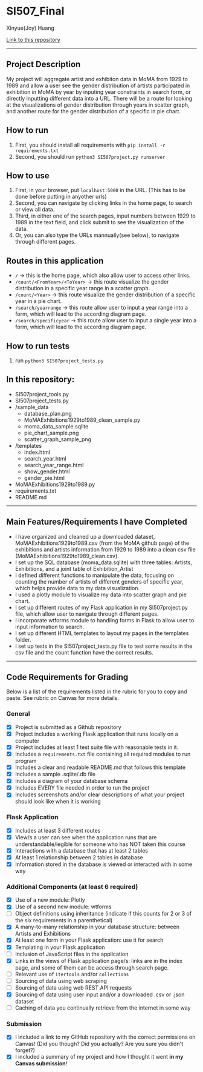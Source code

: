 # SI507_Final

Xinyue(Joy) Huang

[Link to this repository](https://github.com/heybigjoy/SI507_Final)

---

## Project Description

My project will aggregate artist and exhibiton data in MoMA from 1929 to 1989 and allow a user see the gender distribution of artists participated in exhibition in MoMA by year by inputing year constraints in search form, or directly inputting different data into a URL. There will be a route for looking at the visualizations of gender distribution through years in scatter graph, and another route for the gender distribution of a specific in pie chart.

## How to run

1. First, you should install all requirements with `pip install -r requirements.txt`
2. Second, you should run `python3 SI507project.py runserver`

## How to use

1. First, in your browser, put `localhost:5000` in the URL. (This has to be done before putting in anyother urls)
2. Second, you can navigate by clicking links in the home page, to search or view all data.
3. Third, in either one of the search pages, input numbers between 1929 to 1989 in the text field, and click submit to see the visualization of the data.
4. Or, you can also type the URLs mannually(see below), to navigate through different pages.

## Routes in this application
- `/` -> this is the home page, which also allow user to access other links.
- `/count/<FromYear>/<ToYear>` -> this route visualize the gender distribution in a specific year range in a scatter graph.
- `/count/<Year>` -> this route visualize the gender distribution of a specific year in a pie chart.
- `/search/yearrange` -> this route allow user to input a year range into a form, which will lead to the according diagram page.
- `/search/specificyear` -> this route allow user to input a single year into a form, which will lead to the according diagram page.

## How to run tests
1. run `python3 SI507project_tests.py`

## In this repository:
- SI507project_tools.py
- SI507project_tests.py
- /sample_data
  - database_plan.png
  - MoMAExhibitions1929to1989_clean_sample.py
  - moma_data_sample.sqlite
  - pie_chart_sample.png
  - scatter_graph_sample_png
- /templates
  - index.html
  - search_year.html
  - search_year_range.html
  - show_gender.html
  - gender_pie.html
- MoMAExhibitions1929to1989.py
- requirements.txt
- README.md

---
## Main Features/Requirements I have Completed
- I have organized and cleaned up a downloaded dataset, MoMAExhibitions1929to1989.csv (from the MoMA github page) of the exhibitions and artists information from 1929 to 1989 into a clean csv file (MoMAExhibitions1929to1989_clean.csv).
- I set up the SQL database (moma_data.sqlite) with three tables: Artists, Exhibitions, and a joint table of Exhibition_Artist
- I defined different functions to manipulate the data, focusing on counting the number of artists of different genders of specific year, which helps provide data to my data visualization.
- I used a plotly module to visualize my data into scatter graph and pie chart.
- I set up different routes of my Flask application in my SI507project.py file, which allow user to navigate through different pages.
- I incorporate wtforms module to handling forms in Flask to allow user to input information to search. 
- I set up different HTML templates to layout my pages in the templates folder.
- I set up tests in the SI507project_tests.py file to test some results in the csv file and the count function have the correct results.

---
## Code Requirements for Grading
Below is a list of the requirements listed in the rubric for you to copy and paste.  See rubric on Canvas for more details.

### General
- [x] Project is submitted as a Github repository
- [x] Project includes a working Flask application that runs locally on a computer
- [x] Project includes at least 1 test suite file with reasonable tests in it.
- [x] Includes a `requirements.txt` file containing all required modules to run program
- [x] Includes a clear and readable README.md that follows this template
- [x] Includes a sample .sqlite/.db file
- [x] Includes a diagram of your database schema
- [x] Includes EVERY file needed in order to run the project
- [x] Includes screenshots and/or clear descriptions of what your project should look like when it is working

### Flask Application
- [x] Includes at least 3 different routes
- [x] View/s a user can see when the application runs that are understandable/legible for someone who has NOT taken this course
- [x] Interactions with a database that has at least 2 tables
- [x] At least 1 relationship between 2 tables in database
- [x] Information stored in the database is viewed or interacted with in some way

### Additional Components (at least 6 required)
- [x] Use of a new module: Plotly
- [x] Use of a second new module: wtforms
- [ ] Object definitions using inheritance (indicate if this counts for 2 or 3 of the six requirements in a parenthetical)
- [x] A many-to-many relationship in your database structure: between Artists and Exhibitions
- [x] At least one form in your Flask application: use it for search
- [x] Templating in your Flask application
- [ ] Inclusion of JavaScript files in the application
- [x] Links in the views of Flask application page/s: links are in the index page, and some of them can be access through search page.
- [ ] Relevant use of `itertools` and/or `collections`
- [ ] Sourcing of data using web scraping
- [ ] Sourcing of data using web REST API requests
- [x] Sourcing of data using user input and/or a downloaded .csv or .json dataset
- [ ] Caching of data you continually retrieve from the internet in some way

### Submission
- [x] I included a link to my GitHub repository with the correct permissions on Canvas! (Did you though? Did you actually? Are you sure you didn't forget?)
- [x] I included a summary of my project and how I thought it went **in my Canvas submission**!
